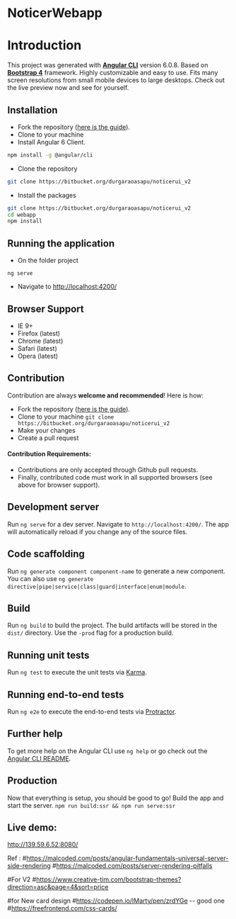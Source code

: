 # NoticerWebapp

Introduction
============

This project was generated with **[Angular CLI](https://cli.angular.io/)** version 6.0.8. Based on **[Bootstrap 4](https://getbootstrap.com/)** framework. Highly customizable and easy to use. Fits many screen resolutions from small mobile devices to large desktops. Check out the live preview now and see for yourself.

Installation
------------

- Fork the repository ([here is the guide](https://help.github.com/articles/fork-a-repo/)).
- Clone to your machine
- Install Angular 6 Client.
```bash
npm install -g @angular/cli
```
- Clone the repository
```bash
git clone https://bitbucket.org/durgaraoasapu/noticerui_v2
```

- Install the packages
```bash
git clone https://bitbucket.org/durgaraoasapu/noticerui_v2
cd webapp
npm install
```

Running the application
------------
- On the folder project
```
ng serve
```
- Navigate to [http://localhost:4200/](http://localhost:4200/)

Browser Support
---------------
- IE 9+
- Firefox (latest)
- Chrome (latest)
- Safari (latest)
- Opera (latest)

Contribution 
------------
Contribution are always **welcome and recommended**! Here is how:

- Fork the repository ([here is the guide](https://help.github.com/articles/fork-a-repo/)).
- Clone to your machine ```git clone https://bitbucket.org/durgaraoasapu/noticerui_v2```
- Make your changes
- Create a pull request

#### Contribution Requirements:
- Contributions are only accepted through Github pull requests.
- Finally, contributed code must work in all supported browsers (see above for browser support).




## Development server

Run `ng serve` for a dev server. Navigate to `http://localhost:4200/`. The app will automatically reload if you change any of the source files.

## Code scaffolding

Run `ng generate component component-name` to generate a new component. You can also use `ng generate directive|pipe|service|class|guard|interface|enum|module`.

## Build

Run `ng build` to build the project. The build artifacts will be stored in the `dist/` directory. Use the `-prod` flag for a production build.

## Running unit tests

Run `ng test` to execute the unit tests via [Karma](https://karma-runner.github.io).

## Running end-to-end tests

Run `ng e2e` to execute the end-to-end tests via [Protractor](http://www.protractortest.org/).

## Further help

To get more help on the Angular CLI use `ng help` or go check out the [Angular CLI README](https://github.com/angular/angular-cli/blob/master/README.md).


## Production

Now that everything is setup, you should be good to go! Build the app and start the server.
`npm run build:ssr && npm run serve:ssr`

## Live demo:

http://139.59.6.52:8080/


Ref : 
#https://malcoded.com/posts/angular-fundamentals-universal-server-side-rendering
#https://malcoded.com/posts/server-rendering-pitfalls

#For V2
#https://www.creative-tim.com/bootstrap-themes?direction=asc&page=4&sort=price

#for New card design 
#https://codepen.io/IMarty/pen/zrdYGe -- good one
#https://freefrontend.com/css-cards/ 